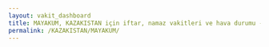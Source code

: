 ```yaml
---
layout: vakit_dashboard
title: MAYAKUM, KAZAKISTAN için iftar, namaz vakitleri ve hava durumu - ilçe/eyalet seç
permalink: /KAZAKISTAN/MAYAKUM/
---
```


<script type="text/javascript">
  var GLOBAL_COUNTRY = 'KAZAKISTAN';
  var GLOBAL_CITY = 'MAYAKUM';
  var GLOBAL_STATE = '';
  var lat = 72;
  var lon = 21;
</script>
